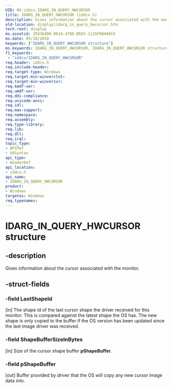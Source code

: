 ```yaml
---
UID: NS:iddcx.IDARG_IN_QUERY_HWCURSOR
title: IDARG_IN_QUERY_HWCURSOR (iddcx.h)
description: Gives information about the cursor associated with the monitor.
old-location: display\idarg_in_query_hwcursor.htm
tech.root: display
ms.assetid: 293364D0-0614-4780-B5E5-1115F084A8C6
ms.date: 05/10/2018
keywords: ["IDARG_IN_QUERY_HWCURSOR structure"]
ms.keywords: IDARG_IN_QUERY_HWCURSOR, IDARG_IN_QUERY_HWCURSOR structure [Display Devices], PIDARG_IN_QUERY_HWCURSOR, PIDARG_IN_QUERY_HWCURSOR structure pointer [Display Devices], display.idarg_in_query_hwcursor, iddcx/IDARG_IN_QUERY_HWCURSOR, iddcx/PIDARG_IN_QUERY_HWCURSOR
f1_keywords:
 - "iddcx/IDARG_IN_QUERY_HWCURSOR"
req.header: iddcx.h
req.include-header: 
req.target-type: Windows
req.target-min-winverclnt: 
req.target-min-winversvr: 
req.kmdf-ver: 
req.umdf-ver: 
req.ddi-compliance: 
req.unicode-ansi: 
req.idl: 
req.max-support: 
req.namespace: 
req.assembly: 
req.type-library: 
req.lib: 
req.dll: 
req.irql: 
topic_type:
- APIRef
- kbSyntax
api_type:
- HeaderDef
api_location:
- iddcx.h
api_name:
- IDARG_IN_QUERY_HWCURSOR
product:
- Windows
targetos: Windows
req.typenames: 
---
```


# IDARG_IN_QUERY_HWCURSOR structure


## -description


Gives information about the cursor associated with the monitor.


## -struct-fields




### -field LastShapeId

[in] The shape id of the last cursor shape the driver received for this monitor. This is compared against the latest shape the OS has. The new shape is only copied to the buffer if the OS version has been updated since the last image driver was        received.


### -field ShapeBufferSizeInBytes

[in] Size of the cursor shape buffer <b>pShapeBuffer</b>.


### -field pShapeBuffer

[out] Buffer provided by driver that the OS will copy any new cursor image data into.

